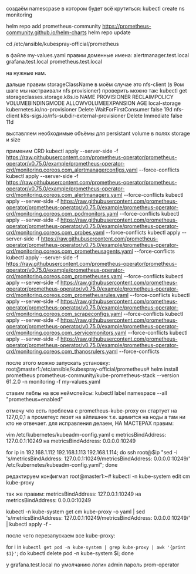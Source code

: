 создаём namescpase в котором будет всё крутиться:
kubectl create ns monitoring

helm repo add prometheus-community https://prometheus-community.github.io/helm-charts
helm repo update

cd /etc/ansible/kubespray-official/prometheus

в файле my-values.yaml правим доменные имена:
alertmanager.test.local
grafana.test.local
prometheus.test.local

на нужные нам.

дальше правим 
storageClassName в моём случае это nfs-client  (в 9ом шаге мы настраивали nfs provisioner)
проверить можно так:
kubectl  get storageclasses.storage.k8s.io
NAME            PROVISIONER                                   RECLAIMPOLICY   VOLUMEBINDINGMODE      ALLOWVOLUMEEXPANSION   AGE
local-storage   kubernetes.io/no-provisioner                  Delete          WaitForFirstConsumer   false                  19d
nfs-client      k8s-sigs.io/nfs-subdir-external-provisioner   Delete          Immediate              false                  11d

выставляем необходимые объёмы для persistant volume
в полях storage
и size



применим CRD
kubectl apply --server-side -f https://raw.githubusercontent.com/prometheus-operator/prometheus-operator/v0.75.0/example/prometheus-operator-crd/monitoring.coreos.com_alertmanagerconfigs.yaml --force-conflicts
kubectl apply --server-side -f https://raw.githubusercontent.com/prometheus-operator/prometheus-operator/v0.75.0/example/prometheus-operator-crd/monitoring.coreos.com_alertmanagers.yaml --force-conflicts
kubectl apply --server-side -f https://raw.githubusercontent.com/prometheus-operator/prometheus-operator/v0.75.0/example/prometheus-operator-crd/monitoring.coreos.com_podmonitors.yaml --force-conflicts
kubectl apply --server-side -f https://raw.githubusercontent.com/prometheus-operator/prometheus-operator/v0.75.0/example/prometheus-operator-crd/monitoring.coreos.com_probes.yaml --force-conflicts
kubectl apply --server-side -f https://raw.githubusercontent.com/prometheus-operator/prometheus-operator/v0.75.0/example/prometheus-operator-crd/monitoring.coreos.com_prometheusagents.yaml --force-conflicts
kubectl apply --server-side -f https://raw.githubusercontent.com/prometheus-operator/prometheus-operator/v0.75.0/example/prometheus-operator-crd/monitoring.coreos.com_prometheuses.yaml --force-conflicts
kubectl apply --server-side -f https://raw.githubusercontent.com/prometheus-operator/prometheus-operator/v0.75.0/example/prometheus-operator-crd/monitoring.coreos.com_prometheusrules.yaml --force-conflicts
kubectl apply --server-side -f https://raw.githubusercontent.com/prometheus-operator/prometheus-operator/v0.75.0/example/prometheus-operator-crd/monitoring.coreos.com_scrapeconfigs.yaml --force-conflicts
kubectl apply --server-side -f https://raw.githubusercontent.com/prometheus-operator/prometheus-operator/v0.75.0/example/prometheus-operator-crd/monitoring.coreos.com_servicemonitors.yaml --force-conflicts
kubectl apply --server-side -f https://raw.githubusercontent.com/prometheus-operator/prometheus-operator/v0.75.0/example/prometheus-operator-crd/monitoring.coreos.com_thanosrulers.yaml --force-conflicts

после этого можно запускать установку:
root@master1:/etc/ansible/kubespray-official/prometheus# helm install prometheus prometheus-community/kube-prometheus-stack --version 61.2.0 -n monitoring -f my-values.yaml

ставим леблы на все неймспейсы:
kubectl label namespace --all "prometheus=enabled"


отмечу что есть проблема с prometheus-kube-proxy он стартует на 127,0,0,1
а прометеус лезет на айпишник т.е. щимится на ноды а там ни кто не отвечает.
для исправления делаем, НА МАСТЕРАХ правим:

vim /etc/kubernetes/kubeadm-config.yaml
c
metricsBindAddress: 127.0.0.1:10249
на
metricsBindAddress: 0.0.0.0:10249

for ip in 192.168.1.112 192.168.1.113 192.168.1.114; do ssh root@$ip "sed -i 's/metricsBindAddress: 127.0.0.1:10249/metricsBindAddress: 0.0.0.0:10249/' /etc/kubernetes/kubeadm-config.yaml"; done

редактируем конфигмап
root@master1:~# kubectl -n kube-system edit cm kube-proxy

так же правим:
    metricsBindAddress: 127.0.0.1:10249
на
    metricsBindAddress: 0.0.0.0:10249

kubectl -n kube-system get cm kube-proxy -o yaml | sed 's/metricsBindAddress: 127.0.0.1:10249/metricsBindAddress: 0.0.0.0:10249/' | kubectl apply -f -


после чего перезапускаем все kube-proxy:

for i in `kubectl get pod -n kube-system | grep kube-proxy | awk '{print $1}'`; do kubectl delete pod -n kube-system $i; done


у grafana.test.local  по умолчанию логин admin пароль prom-operator

